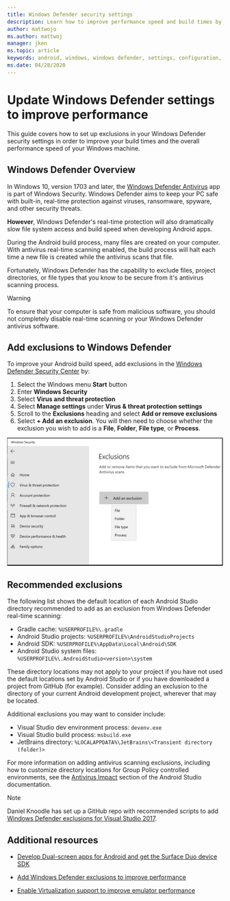 ```yaml
---
title: Windows Defender security settings
description: Learn how to improve performance speed and build times by updating Windows Defender settings to exclude checking specified file types.
author: mattwojo 
ms.author: mattwoj 
manager: jken
ms.topic: article
keywords: android, windows, windows defender, settings, configuration, exclusions, %USERPROFILE%, devenv.exe, performance, speed, build, gradle
ms.date: 04/28/2020
---
```


# Update Windows Defender settings to improve performance

This guide covers how to set up exclusions in your Windows Defender security settings in order to improve your build times and the overall performance speed of your Windows machine.

## Windows Defender Overview

In Windows 10, version 1703 and later, the [Windows Defender Antivirus](/windows/security/threat-protection/windows-defender-antivirus/windows-defender-security-center-antivirus) app is part of Windows Security. Windows Defender aims to keep your PC safe with built-in, real-time protection against viruses, ransomware, spyware, and other security threats.

**However**, Windows Defender's real-time protection will also dramatically slow file system access and build speed when developing Android apps.

During the Android build process, many files are created on your computer. With antivirus real-time scanning enabled, the build process will halt each time a new file is created while the antivirus scans that file.

Fortunately, Windows Defender has the capability to exclude files, project directories, or file types that you know to be secure from it's antivirus scanning process.

> [!WARNING]
> To ensure that your computer is safe from malicious software, you should not completely disable real-time scanning or your Windows Defender antivirus software.

## Add exclusions to Windows Defender

To improve your Android build speed, add exclusions in the [Windows Defender Security Center](windowsdefender://) by:

1. Select the Windows menu **Start** button
2. Enter **Windows Security**
3. Select **Virus and threat protection**
4. Select **Manage settings** under **Virus & threat protection settings**
5. Scroll to the **Exclusions** heading and select **Add or remove exclusions**
6. Select **+ Add an exclusion**. You will then need to choose whether the exclusion you wish to add is a **File**, **Folder**, **File type**, or **Process**.

![Windows Defender Add Exclusion screenshot](../images/windows-defender-exclusions.png)

## Recommended exclusions

The following list shows the default location of each Android Studio directory recommended to add as an exclusion from Windows Defender real-time scanning:

- Gradle cache: `%USERPROFILE%\.gradle`
- Android Studio projects: `%USERPROFILE%\AndroidStudioProjects`
- Android SDK: `%USERPROFILE%\AppData\Local\Android\SDK`
- Android Studio system files: `%USERPROFILE%\.AndroidStudio<version>\system`

These directory locations may not apply to your project if you have not used the default locations set by Android Studio or if you have downloaded a project from GitHub (for example). Consider adding an exclusion to the directory of your current Android development project, wherever that may be located.

Additional exclusions you may want to consider include:

- Visual Studio dev environment process: `devenv.exe`
- Visual Studio build process: `msbuild.exe`
- JetBrains directory: `%LOCALAPPDATA%\JetBrains\<Transient directory (folder)>`

For more information on adding antivirus scanning exclusions, including how to customize directory locations for Group Policy controlled environments, see the [Antivirus Impact](https://developer.android.com/studio/intro/studio-config#antivirus-impact) section of the Android Studio documentation.

> [!Note]
> Daniel Knoodle has set up a GitHub repo with recommended scripts to add [Windows Defender exclusions for Visual Studio 2017](https://gist.github.com/dknoodle/5a66b8b8a3f2243f4ca5c855b323cb7b#file-windows-defender-exclusions-vs-2017-ps1-L10).

## Additional resources

- [Develop Dual-screen apps for Android and get the Surface Duo device SDK](/dual-screen/android/)

- [Add Windows Defender exclusions to improve performance](./defender-settings.md)

- [Enable Virtualization support to improve emulator performance](./emulator.md#enable-virtualization-support)